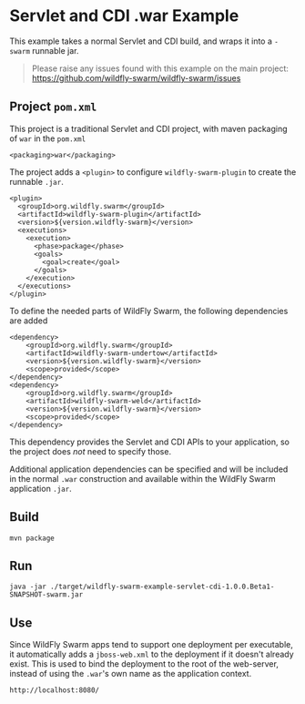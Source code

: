 # Servlet and CDI .war Example

This example takes a normal Servlet and CDI build, and wraps it into
a `-swarm` runnable jar.

> Please raise any issues found with this example on the main project:
> https://github.com/wildfly-swarm/wildfly-swarm/issues

## Project `pom.xml`

This project is a traditional Servlet and CDI project, with maven packaging
of `war` in the `pom.xml`

    <packaging>war</packaging>

The project adds a `<plugin>` to configure `wildfly-swarm-plugin` to
create the runnable `.jar`.

    <plugin>
      <groupId>org.wildfly.swarm</groupId>
      <artifactId>wildfly-swarm-plugin</artifactId>
      <version>${version.wildfly-swarm}</version>
      <executions>
        <execution>
          <phase>package</phase>
          <goals>
            <goal>create</goal>
          </goals>
        </execution>
      </executions>
    </plugin>

To define the needed parts of WildFly Swarm, the following dependencies are added

    <dependency>
        <groupId>org.wildfly.swarm</groupId>
        <artifactId>wildfly-swarm-undertow</artifactId>
        <version>${version.wildfly-swarm}</version>
        <scope>provided</scope>
    </dependency>
    <dependency>
        <groupId>org.wildfly.swarm</groupId>
        <artifactId>wildfly-swarm-weld</artifactId>
        <version>${version.wildfly-swarm}</version>
        <scope>provided</scope>
    </dependency>

This dependency provides the Servlet and CDI APIs to your application, so the
project does *not* need to specify those.

Additional application dependencies can be
specified and will be included in the normal `.war` construction and available
within the WildFly Swarm application `.jar`.

## Build

    mvn package

## Run

    java -jar ./target/wildfly-swarm-example-servlet-cdi-1.0.0.Beta1-SNAPSHOT-swarm.jar

## Use

Since WildFly Swarm apps tend to support one deployment per executable, it
automatically adds a `jboss-web.xml` to the deployment if it doesn't already
exist.  This is used to bind the deployment to the root of the web-server,
instead of using the `.war`'s own name as the application context.

    http://localhost:8080/
